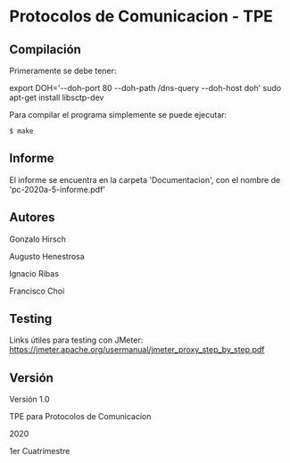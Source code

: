 # Protocolos de Comunicacion - TPE

## Compilación

Primeramente se debe tener:

export DOH='--doh-port 80 --doh-path /dns-query --doh-host doh'
sudo apt-get install libsctp-dev

Para compilar el programa simplemente se puede ejecutar:

```
$ make
```

## Informe

El informe se encuentra en la carpeta 'Documentacion', con el nombre de 'pc-2020a-5-informe.pdf'

## Autores

Gonzalo Hirsch

Augusto Henestrosa

Ignacio Ribas

Francisco Choi

## Testing

Links útiles para testing con JMeter: https://jmeter.apache.org/usermanual/jmeter_proxy_step_by_step.pdf

## Versión

Versión 1.0

TPE para Protocolos de Comunicacion

2020

1er Cuatrimestre